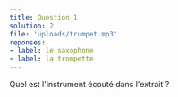 ```yaml
---
title: Question 1
solution: 2
file: 'uploads/trumpet.mp3'
reponses:
- label: le saxophone
- label: la trompette
---
```


Quel est l'instrument écouté dans l'extrait ?
